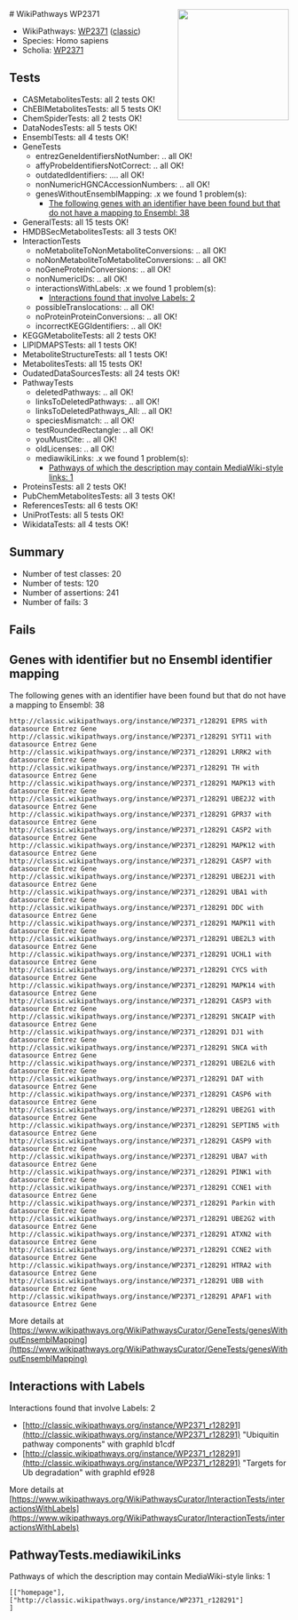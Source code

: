 <img style="float: right; width: 200px" src="https://upload.wikimedia.org/wikipedia/commons/thumb/8/83/Wplogo_with_text_500.png/640px-Wplogo_with_text_500.png" />
# WikiPathways WP2371

* WikiPathways: [WP2371](https://wikipathways.org/pathways/WP2371) ([classic](https://classic.wikipathways.org/instance/WP2371))
* Species: Homo sapiens
* Scholia: [WP2371](https://scholia.toolforge.org/wikipathways/WP2371)
## Tests
* CASMetabolitesTests: all 2 tests OK!
* ChEBIMetabolitesTests: all 5 tests OK!
* ChemSpiderTests: all 2 tests OK!
* DataNodesTests: all 5 tests OK!
* EnsemblTests: all 4 tests OK!
* GeneTests
    * entrezGeneIdentifiersNotNumber: .. all OK!
    * affyProbeIdentifiersNotCorrect: .. all OK!
    * outdatedIdentifiers: .... all OK!
    * nonNumericHGNCAccessionNumbers: .. all OK!
    * genesWithoutEnsemblMapping: .x we found 1 problem(s):
        * [The following genes with an identifier have been found but that do not have a mapping to Ensembl: 38](#c4e54353)
* GeneralTests: all 15 tests OK!
* HMDBSecMetabolitesTests: all 3 tests OK!
* InteractionTests
    * noMetaboliteToNonMetaboliteConversions: .. all OK!
    * noNonMetaboliteToMetaboliteConversions: .. all OK!
    * noGeneProteinConversions: .. all OK!
    * nonNumericIDs: .. all OK!
    * interactionsWithLabels: .x we found 1 problem(s):
        * [Interactions found that involve Labels: 2](#630d2679)
    * possibleTranslocations: .. all OK!
    * noProteinProteinConversions: .. all OK!
    * incorrectKEGGIdentifiers: .. all OK!
* KEGGMetaboliteTests: all 2 tests OK!
* LIPIDMAPSTests: all 1 tests OK!
* MetaboliteStructureTests: all 1 tests OK!
* MetabolitesTests: all 15 tests OK!
* OudatedDataSourcesTests: all 24 tests OK!
* PathwayTests
    * deletedPathways: .. all OK!
    * linksToDeletedPathways: .. all OK!
    * linksToDeletedPathways_All: .. all OK!
    * speciesMismatch: .. all OK!
    * testRoundedRectangle: .. all OK!
    * youMustCite: .. all OK!
    * oldLicenses: .. all OK!
    * mediawikiLinks: .x we found 1 problem(s):
        * [Pathways of which the description may contain MediaWiki-style links: 1](#da69cf45)
* ProteinsTests: all 2 tests OK!
* PubChemMetabolitesTests: all 3 tests OK!
* ReferencesTests: all 6 tests OK!
* UniProtTests: all 5 tests OK!
* WikidataTests: all 4 tests OK!


## Summary

* Number of test classes: 20
* Number of tests: 120
* Number of assertions: 241
* Number of fails: 3

## Fails

<a name="c4e54353" />

## Genes with identifier but no Ensembl identifier mapping

The following genes with an identifier have been found but that do not have a mapping to Ensembl: 38
```
http://classic.wikipathways.org/instance/WP2371_r128291 EPRS with datasource Entrez Gene
http://classic.wikipathways.org/instance/WP2371_r128291 SYT11 with datasource Entrez Gene
http://classic.wikipathways.org/instance/WP2371_r128291 LRRK2 with datasource Entrez Gene
http://classic.wikipathways.org/instance/WP2371_r128291 TH with datasource Entrez Gene
http://classic.wikipathways.org/instance/WP2371_r128291 MAPK13 with datasource Entrez Gene
http://classic.wikipathways.org/instance/WP2371_r128291 UBE2J2 with datasource Entrez Gene
http://classic.wikipathways.org/instance/WP2371_r128291 GPR37 with datasource Entrez Gene
http://classic.wikipathways.org/instance/WP2371_r128291 CASP2 with datasource Entrez Gene
http://classic.wikipathways.org/instance/WP2371_r128291 MAPK12 with datasource Entrez Gene
http://classic.wikipathways.org/instance/WP2371_r128291 CASP7 with datasource Entrez Gene
http://classic.wikipathways.org/instance/WP2371_r128291 UBE2J1 with datasource Entrez Gene
http://classic.wikipathways.org/instance/WP2371_r128291 UBA1 with datasource Entrez Gene
http://classic.wikipathways.org/instance/WP2371_r128291 DDC with datasource Entrez Gene
http://classic.wikipathways.org/instance/WP2371_r128291 MAPK11 with datasource Entrez Gene
http://classic.wikipathways.org/instance/WP2371_r128291 UBE2L3 with datasource Entrez Gene
http://classic.wikipathways.org/instance/WP2371_r128291 UCHL1 with datasource Entrez Gene
http://classic.wikipathways.org/instance/WP2371_r128291 CYCS with datasource Entrez Gene
http://classic.wikipathways.org/instance/WP2371_r128291 MAPK14 with datasource Entrez Gene
http://classic.wikipathways.org/instance/WP2371_r128291 CASP3 with datasource Entrez Gene
http://classic.wikipathways.org/instance/WP2371_r128291 SNCAIP with datasource Entrez Gene
http://classic.wikipathways.org/instance/WP2371_r128291 DJ1 with datasource Entrez Gene
http://classic.wikipathways.org/instance/WP2371_r128291 SNCA with datasource Entrez Gene
http://classic.wikipathways.org/instance/WP2371_r128291 UBE2L6 with datasource Entrez Gene
http://classic.wikipathways.org/instance/WP2371_r128291 DAT with datasource Entrez Gene
http://classic.wikipathways.org/instance/WP2371_r128291 CASP6 with datasource Entrez Gene
http://classic.wikipathways.org/instance/WP2371_r128291 UBE2G1 with datasource Entrez Gene
http://classic.wikipathways.org/instance/WP2371_r128291 SEPTIN5 with datasource Entrez Gene
http://classic.wikipathways.org/instance/WP2371_r128291 CASP9 with datasource Entrez Gene
http://classic.wikipathways.org/instance/WP2371_r128291 UBA7 with datasource Entrez Gene
http://classic.wikipathways.org/instance/WP2371_r128291 PINK1 with datasource Entrez Gene
http://classic.wikipathways.org/instance/WP2371_r128291 CCNE1 with datasource Entrez Gene
http://classic.wikipathways.org/instance/WP2371_r128291 Parkin with datasource Entrez Gene
http://classic.wikipathways.org/instance/WP2371_r128291 UBE2G2 with datasource Entrez Gene
http://classic.wikipathways.org/instance/WP2371_r128291 ATXN2 with datasource Entrez Gene
http://classic.wikipathways.org/instance/WP2371_r128291 CCNE2 with datasource Entrez Gene
http://classic.wikipathways.org/instance/WP2371_r128291 HTRA2 with datasource Entrez Gene
http://classic.wikipathways.org/instance/WP2371_r128291 UBB with datasource Entrez Gene
http://classic.wikipathways.org/instance/WP2371_r128291 APAF1 with datasource Entrez Gene
```

More details at [https://www.wikipathways.org/WikiPathwaysCurator/GeneTests/genesWithoutEnsemblMapping](https://www.wikipathways.org/WikiPathwaysCurator/GeneTests/genesWithoutEnsemblMapping)

<a name="630d2679" />

## Interactions with Labels

Interactions found that involve Labels: 2

* [http://classic.wikipathways.org/instance/WP2371_r128291](http://classic.wikipathways.org/instance/WP2371_r128291) "Ubiquitin pathway components" with graphId b1cdf
* [http://classic.wikipathways.org/instance/WP2371_r128291](http://classic.wikipathways.org/instance/WP2371_r128291) "Targets for Ub degradation" with graphId ef928


More details at [https://www.wikipathways.org/WikiPathwaysCurator/InteractionTests/interactionsWithLabels](https://www.wikipathways.org/WikiPathwaysCurator/InteractionTests/interactionsWithLabels)

<a name="da69cf45" />

## PathwayTests.mediawikiLinks

Pathways of which the description may contain MediaWiki-style links: 1
```
[["homepage"],
["http://classic.wikipathways.org/instance/WP2371_r128291"]
]
```

